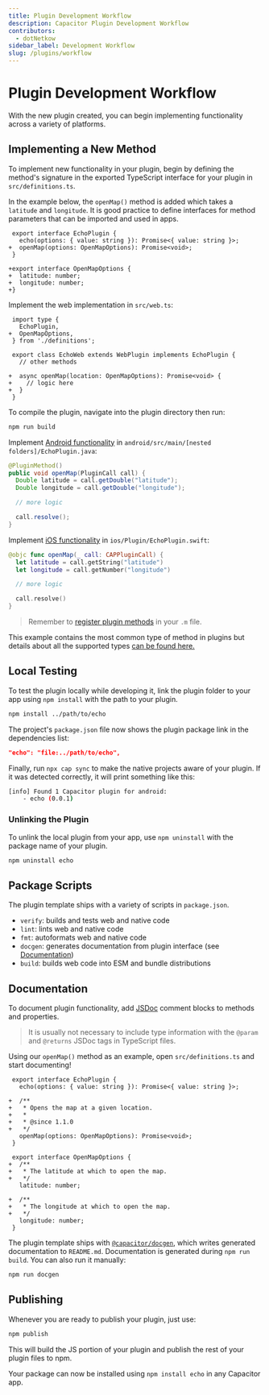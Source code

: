 ```yaml
---
title: Plugin Development Workflow
description: Capacitor Plugin Development Workflow
contributors:
  - dotNetkow
sidebar_label: Development Workflow
slug: /plugins/workflow
---
```


# Plugin Development Workflow

With the new plugin created, you can begin implementing functionality across a variety of platforms.

## Implementing a New Method

To implement new functionality in your plugin, begin by defining the method's signature in the exported TypeScript interface for your plugin in `src/definitions.ts`.

In the example below, the `openMap()` method is added which takes a `latitude` and `longitude`. It is good practice to define interfaces for method parameters that can be imported and used in apps.

```diff-javascript
 export interface EchoPlugin {
   echo(options: { value: string }): Promise<{ value: string }>;
+  openMap(options: OpenMapOptions): Promise<void>;
 }

+export interface OpenMapOptions {
+  latitude: number;
+  longitude: number;
+}
```

Implement the web implementation in `src/web.ts`:

```diff-javascript
 import type {
   EchoPlugin,
+  OpenMapOptions,
 } from './definitions';

 export class EchoWeb extends WebPlugin implements EchoPlugin {
   // other methods

+  async openMap(location: OpenMapOptions): Promise<void> {
+    // logic here
+  }
 }
```

To compile the plugin, navigate into the plugin directory then run:

```bash
npm run build
```

Implement [Android functionality](./android) in `android/src/main/[nested folders]/EchoPlugin.java`:

```java
@PluginMethod()
public void openMap(PluginCall call) {
  Double latitude = call.getDouble("latitude");
  Double longitude = call.getDouble("longitude");

  // more logic

  call.resolve();
}
```

Implement [iOS functionality](./ios) in `ios/Plugin/EchoPlugin.swift`:

```swift
@objc func openMap(_ call: CAPPluginCall) {
  let latitude = call.getString("latitude")
  let longitude = call.getNumber("longitude")

  // more logic

  call.resolve()
}
```

> Remember to [register plugin methods](/docs/v3/plugins/ios#export-to-capacitor) in your `.m` file.

This example contains the most common type of method in plugins but details about all the supported types [can be found here.](/docs/v3/plugins/method-types)

## Local Testing

To test the plugin locally while developing it, link the plugin folder to your app using `npm install` with the path to your plugin.

```bash
npm install ../path/to/echo
```

The project's `package.json` file now shows the plugin package link in the dependencies list:

```json
"echo": "file:../path/to/echo",
```

Finally, run `npx cap sync` to make the native projects aware of your plugin. If it was detected correctly, it will print something like this:

```bash
[info] Found 1 Capacitor plugin for android:
    - echo (0.0.1)
```

### Unlinking the Plugin

To unlink the local plugin from your app, use `npm uninstall` with the package name of your plugin.

```bash
npm uninstall echo
```

## Package Scripts

The plugin template ships with a variety of scripts in `package.json`.

- `verify`: builds and tests web and native code
- `lint`: lints web and native code
- `fmt`: autoformats web and native code
- `docgen`: generates documentation from plugin interface (see [Documentation](#documentation))
- `build`: builds web code into ESM and bundle distributions

## Documentation

To document plugin functionality, add [JSDoc](https://jsdoc.app) comment blocks to methods and properties.

> It is usually not necessary to include type information with the `@param` and `@returns` JSDoc tags in TypeScript files.

Using our `openMap()` method as an example, open `src/definitions.ts` and start documenting!

```diff-javascript
 export interface EchoPlugin {
   echo(options: { value: string }): Promise<{ value: string }>;

+  /**
+   * Opens the map at a given location.
+   *
+   * @since 1.1.0
+   */
   openMap(options: OpenMapOptions): Promise<void>;
 }

 export interface OpenMapOptions {
+  /**
+   * The latitude at which to open the map.
+   */
   latitude: number;

+  /**
+   * The longitude at which to open the map.
+   */
   longitude: number;
 }
```

The plugin template ships with [`@capacitor/docgen`](https://github.com/ionic-team/capacitor-docgen), which writes generated documentation to `README.md`. Documentation is generated during `npm run build`. You can also run it manually:

```bash
npm run docgen
```

## Publishing

Whenever you are ready to publish your plugin, just use:

```bash
npm publish
```

This will build the JS portion of your plugin and publish the rest of your plugin files to npm.

Your package can now be installed using `npm install echo` in any Capacitor app.
